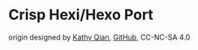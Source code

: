 # Crisp Hexi/Hexo Port

origin designed by [Kathy Qian](http://kathyqian.com), [GitHub](http://goo.gl/SsX2Qs), CC-NC-SA 4.0
